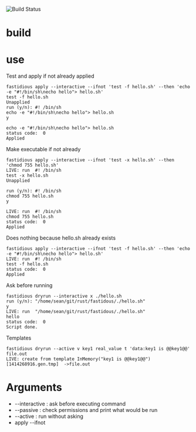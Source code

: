 ![Build Status](https://github.com/seanmceligot/fastidious/actions/workflows/rust.yml/badge.svg)

# build

# use
Test and apply if not already applied

```console
fastidious apply --interactive --ifnot 'test -f hello.sh' --then 'echo -e "#!/bin/sh\necho hello"> hello.sh'
test -f hello.sh
Unapplied
run (y/n): #! /bin/sh
echo -e "#!/bin/sh\necho hello"> hello.sh
y

echo -e "#!/bin/sh\necho hello"> hello.sh
status code:  0
Applied
```

Make executable if not already

```console
fastidious apply --interactive --ifnot 'test -x hello.sh' --then 'chmod 755 hello.sh'
LIVE: run  #! /bin/sh
test -x hello.sh
Unapplied

run (y/n): #! /bin/sh
chmod 755 hello.sh
y

LIVE: run  #! /bin/sh
chmod 755 hello.sh
status code:  0
Applied
```

Does nothing because hello.sh already exists

```console
fastidious apply --interactive --ifnot 'test -f hello.sh' --then 'echo -e "#!/bin/sh\necho hello"> hello.sh'
LIVE: run  #! /bin/sh
test -f hello.sh
status code:  0
Applied
```

Ask before running

```console
fastidious dryrun --interactive x ./hello.sh
run (y/n): "/home/sean/git/rust/fastidous/./hello.sh"
y
LIVE: run  "/home/sean/git/rust/fastidous/./hello.sh"
hello
status code:  0
Script done.
```

Templates

```console
fastidious dryrun --active v key1 real_value t 'data:key1 is @@key1@@' file.out
LIVE: create from template InMemory("key1 is @@key1@@") [1414268916.gen.tmp]  ->file.out
```

Arguments
=========

- --interactive : ask before executing command
- --passive : check permissions and print what would be run
- --active : run without asking
- apply --ifnot <script> --then <script>
- is-applied <script>
- x cmd arg...: run command
- var key value : set variable
